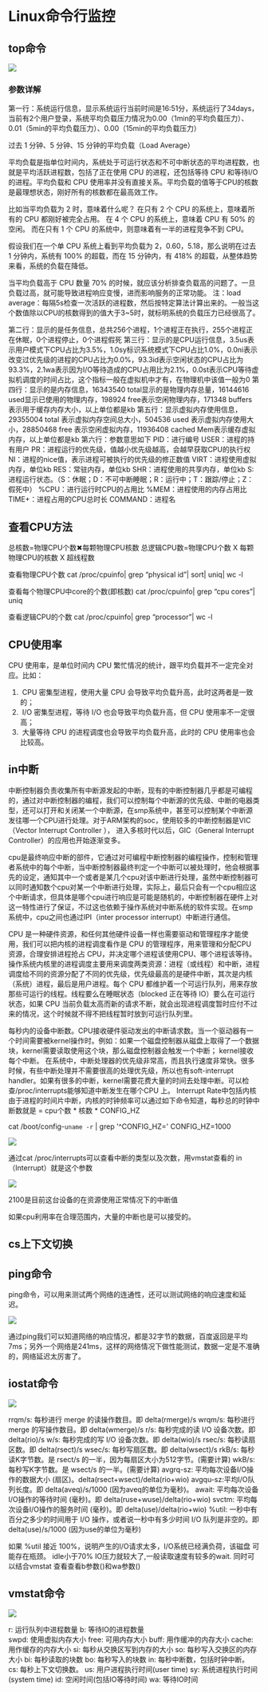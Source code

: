 # Linux命令行监控

## top命令

![](images/2022-08-08-13-58-45.png)

### 参数详解

第一行：系统运行信息，显示系统运行当前时间是16:51分，系统运行了34days，当前有2个用户登录，系统平均负载压力情况为0.00（1min的平均负载压力）、0.01（5min的平均负载压力）、0.00（15min的平均负载压力）

过去 1 分钟、5 分钟、15 分钟的平均负载（Load Average）

平均负载是指单位时间内，系统处于可运行状态和不可中断状态的平均进程数，也就是平均活跃进程数，包括了正在使用 CPU 的进程，还包括等待 CPU 和等待I/O 的进程。平均负载和 CPU 使用率并没有直接关系。平均负载的值等于CPU的核数是最理想状态，刚好所有的核数都在最高效工作。

比如当平均负载为 2 时，意味着什么呢？ 在只有 2 个 CPU 的系统上，意味着所有的 CPU 都刚好被完全占用。 在 4 个 CPU 的系统上，意味着 CPU 有 50% 的空闲。 而在只有 1 个 CPU 的系统中，则意味着有一半的进程竞争不到 CPU。

假设我们在一个单 CPU 系统上看到平均负载为 2，0.60，5.18，那么说明在过去 1 分钟内，系统有 100% 的超载，而在 15 分钟内，有 418% 的超载，从整体趋势来看，系统的负载在降低。

当平均负载高于 CPU 数量 70% 的时候，就应该分析排查负载高的问题了。一旦负载过高，就可能导致进程响应变慢，进而影响服务的正常功能。 注：load average：每隔5s检查一次活跃的进程数，然后按特定算法计算出来的。一般当这个数值除以CPU的核数得到的值大于3~5时，就标明系统的负载压力已经很高了。

第二行：显示的是任务信息，总共256个进程，1个进程正在执行，255个进程正在休眠，0个进程停止，0个进程假死 第三行：显示的是CPU运行信息，3.5us表示用户模式下CPU占比为3.5%，1.0sy标识系统模式下CPU占比1.0%，0.0ni表示改变过优先级的进程的CPU占比为0.0%，93.3id表示空闲状态的CPU占比为93.3%，2.1wa表示因为I/O等待造成的CPU占用比为2.1%，0.0st表示CPU等待虚拟机调度的时间占比，这个指标一般在虚拟机中才有，在物理机中该值一般为0 第四行：显示的是内存信息，16343540 total显示的是物理内存总量，16144616 used显示已使用的物理内存，198924 free表示空闲物理内存，171348 buffers 表示用于缓存内存大小，以上单位都是kb 第五行：显示虚拟内存使用信息，29355004 total 表示虚拟内存空间总大小，504536 used 表示虚拟内存使用大小，28850468 free 表示空闲虚拟内存，11936408 cached Mem表示缓存虚拟内存，以上单位都是kb 第六行：参数意思如下 PID：进行编号 USER：进程的持有用户 PR：进程运行的优先级，值越小优先级越高，会越早获取CPU的执行权 NI：进程的nice值，表示进程可被执行的优先级的修正数值 VIRT：进程使用虚拟内存，单位kb RES：常驻内存，单位kb SHR：进程使用的共享内存，单位kb S:进程运行状态。（S：休眠；D：不可中断睡眠；R：运行中；T：跟踪/停止；Z：假死中） %CPU：进行运行时CPU的占用比 %MEM：进程使用的内存占用比 TIME+：进程占用的CPU总时长 COMMAND：进程名

## 查看CPU方法

总核数=物理CPU个数✖每颗物理CPU核数 总逻辑CPU数=物理CPU个数 X 每颗物理CPU的核数 X 超线程数

查看物理CPU个数 cat /proc/cpuinfo| grep “physical id”| sort| uniq| wc -l

查看每个物理CPU中core的个数(即核数) cat /proc/cpuinfo| grep “cpu cores”| uniq

查看逻辑CPU的个数 cat /proc/cpuinfo| grep “processor”| wc -l

## CPU使用率

CPU 使用率，是单位时间内 CPU 繁忙情况的统计，跟平均负载并不一定完全对应。比如：

1. ​ CPU 密集型进程，使用大量 CPU 会导致平均负载升高，此时这两者是一致的；
2. ​ I/O 密集型进程，等待 I/O 也会导致平均负载升高，但 CPU 使用率不一定很高；
3. ​ 大量等待 CPU 的进程调度也会导致平均负载升高，此时的 CPU 使用率也会比较高。

## in中断

中断控制器负责收集所有中断源发起的中断，现有的中断控制器几乎都是可编程的，通过对中断控制器的编程，我们可以控制每个中断源的优先级、中断的电器类型，还可以打开和关闭某一个中断源，在smp系统中，甚至可以控制某个中断源发往哪一个CPU进行处理。对于ARM架构的soc，使用较多的中断控制器是VIC（Vector Interrupt Controller ）， 进入多核时代以后，GIC（General Interrupt Controller）的应用也开始逐渐变多。

cpu是最终响应中断的部件，它通过对可编程中断控制器的编程操作，控制和管理者系统中的每个中断，当中断控制器最终判定一个中断可以被处理时，他会根据事先的设定，通知其中一个或者是某几个cpu对该中断进行处理，虽然中断控制器可以同时通知数个cpu对某一个中断进行处理，实际上，最后只会有一个cpu相应这个中断请求，但具体是哪个cpu进行响应是可能是随机的，中断控制器在硬件上对这一特性进行了保证，不过这也依赖于操作系统对中断系统的软件实现。在smp系统中，cpu之间也通过IPI（inter processor interrupt）中断进行通信。

CPU 是一种硬件资源，和任何其他硬件设备一样也需要驱动和管理程序才能使用，我们可以把内核的进程调度看作是 CPU 的管理程序，用来管理和分配CPU 资源，合理安排进程抢占 CPU，并决定哪个进程该使用CPU、哪个进程该等待。操作系统内核里的进程调度主要用来调度两类资源：进程（或线程）和中断，进程调度给不同的资源分配了不同的优先级，优先级最高的是硬件中断，其次是内核（系统）进程，最后是用户进程。每个 CPU 都维护着一个可运行队列，用来存放那些可运行的线程。线程要么在睡眠状态（blocked 正在等待 IO）要么在可运行状态，如果 CPU 当前负载太高而新的请求不断，就会出现进程调度暂时应付不过来的情况，这个时候就不得不把线程暂时放到可运行队列里。

每秒内的设备中断数。CPU接收硬件驱动发出的中断请求数。当一个驱动器有一个时间需要被kernel操作时。例如：如果一个磁盘控制器从磁盘上取得了一个数据块，kernel需要读取使用这个块，那么磁盘控制器会触发一个中断； kernel接收每个中断。 在系统中，中断处理器的优先级非常高，而且执行速度非常快。很多时候，有些中断处理并不需要很高的处理优先级，所以也有soft-interrupt handler。如果有很多的中断，kernel需要花费大量的时间去处理中断。可以检查/proc/interrupts能够知道中断发生在哪个CPU 上。 Interrupt Rate中包括内核由于进程的时间片中断，内核的时钟频率可以通过如下命令知道，每秒总的时钟中断数就是 = cpu个数 \* 核数 \* CONFIG\_HZ

cat /boot/config-`uname -r` | grep '^CONFIG\_HZ=' CONFIG\_HZ=1000

![](images/2022-08-08-14-09-24.png)

通过cat /proc/interrupts可以查看中断的类型以及次数，用vmstat查看的 in（Interrupt）就是这个参数

![](images/2022-08-08-14-09-58.png)

2100是目前这台设备的在资源使用正常情况下的中断值

如果cpu利用率在合理范围内，大量的中断也是可以接受的。

## cs上下文切换

## ping命令

ping命令，可以用来测试两个网络的连通性，还可以测试网络的响应速度和延迟。

![](images/2022-08-08-14-11-34.png)

通过ping我们可以知道网络的响应情况，都是32字节的数据，百度返回是平均7ms；另外一个网络是241ms，这样的网络情况下做性能测试，数据一定是不准确的，网络延迟太厉害了。

## iostat命令

![](images/2022-08-08-14-13-43.png)

rrqm/s: 每秒进行 merge 的读操作数目。即 delta(rmerge)/s wrqm/s: 每秒进行 merge 的写操作数目。即 delta(wmerge)/s r/s: 每秒完成的读 I/O 设备次数。即 delta(rio)/s w/s: 每秒完成的写 I/O 设备次数。即 delta(wio)/s rsec/s: 每秒读扇区数。即 delta(rsect)/s wsec/s: 每秒写扇区数。即 delta(wsect)/s rkB/s: 每秒读K字节数。是 rsect/s 的一半，因为每扇区大小为512字节。(需要计算) wkB/s: 每秒写K字节数。是 wsect/s 的一半。(需要计算) avgrq-sz: 平均每次设备I/O操作的数据大小 (扇区)。delta(rsect+wsect)/delta(rio+wio) avgqu-sz:平均I/O队列长度。即 delta(aveq)/s/1000 (因为aveq的单位为毫秒)。 await: 平均每次设备I/O操作的等待时间 (毫秒)。即 delta(ruse+wuse)/delta(rio+wio) svctm: 平均每次设备I/O操作的服务时间 (毫秒)。即 delta(use)/delta(rio+wio) %util: 一秒中有百分之多少的时间用于 I/O 操作，或者说一秒中有多少时间 I/O 队列是非空的。即 delta(use)/s/1000 (因为use的单位为毫秒)

如果 %util 接近 100%，说明产生的I/O请求太多，I/O系统已经满负荷，该磁盘 可能存在瓶颈。 idle小于70% IO压力就较大了,一般读取速度有较多的wait. 同时可以结合vmstat 查看查看b参数()和wa参数()

## vmstat命令

![](images/2022-08-08-14-14-38.png)

r: 运行队列中进程数量 b: 等待IO的进程数量  
swpd: 使用虚拟内存大小 free: 可用内存大小 buff: 用作缓冲的内存大小 cache: 用作缓存的内存大小 si: 每秒从交换区写到内存的大小 so: 每秒写入交换区的内存大小 bi: 每秒读取的块数 bo: 每秒写入的块数 in: 每秒中断数，包括时钟中断。 cs: 每秒上下文切换数。 us: 用户进程执行时间(user time) sy: 系统进程执行时间(system time) id: 空闲时间(包括IO等待时间) wa: 等待IO时间

